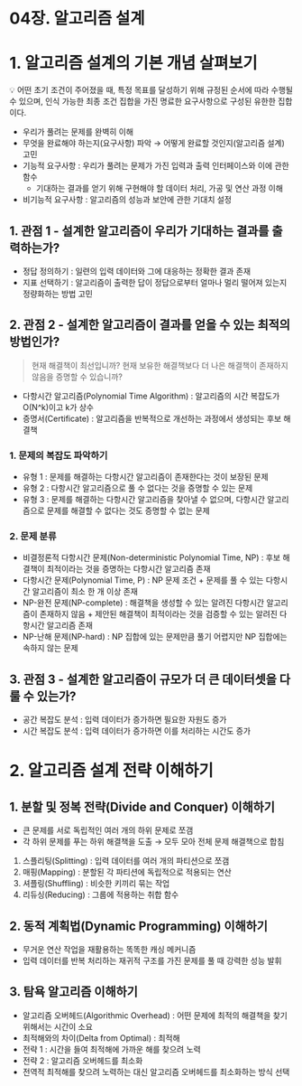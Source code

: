 # 04장. 알고리즘 설계

# 1. 알고리즘 설계의 기본 개념 살펴보기

<aside>
💡 어떤 초기 조건이 주어졌을 때, 특정 목표를 달성하기 위해 규정된 순서에 따라 수행될 수 있으며, 인식 가능한 최종 조건 집합을 가진 명료한 요구사항으로 구성된 유한한 집합이다.

</aside>

- 우리가 풀려는 문제를 완벽히 이해
- 무엇을 완료해야 하는지(요구사항) 파악 → 어떻게 완료할 것인지(알고리즘 설계) 고민
- 기능적 요구사항 : 우리가 풀려는 문제가 가진 입력과 출력 인터페이스와 이에 관한 함수
    - 기대하는 결과를 얻기 위해 구현해야 할 데이터 처리, 가공 및 연산 과정 이해
- 비기능적 요구사항 : 알고리즘의 성능과 보안에 관한 기대치 설정

## 1. 관점 1 - 설계한 알고리즘이 우리가 기대하는 결과를 출력하는가?

- 정답 정의하기 : 일련의 입력 데이터와 그에 대응하는 정확한 결과 존재
- 지표 선택하기 : 알고리즘이 출력한 답이 정답으로부터 얼마나 멀리 떨어져 있는지 정량화하는 방법 고민

## 2. 관점 2 - 설계한 알고리즘이 결과를 얻을 수 있는 최적의 방법인가?

> 현재 해결책이 최선입니까? 현재 보유한 해결책보다 더 나은 해결책이 존재하지 않음을 증명할 수 있습니까?
> 
- 다항시간 알고리즘(Polynomial Time Algorithm) : 알고리즘의 시간 복잡도가 O(N^k)이고 k가 상수
- 증명서(Certificate) : 알고리즘을 반복적으로 개선하는 과정에서 생성되는 후보 해결책

### 1. 문제의 복잡도 파악하기

- 유형 1 : 문제를 해결하는 다항시간 알고리즘이 존재한다는 것이 보장된 문제
- 유형 2 : 다항시간 알고리즘으로 풀 수 없다는 것을 증명할 수 있는 문제
- 유형 3 : 문제를 해결하는 다항시간 알고리즘을 찾아낼 수 없으며, 다항시간 알고리즘으로 문제를 해결할 수 없다는 것도 증명할 수 없는 문제

### 2. 문제 분류

- 비결정론적 다항시간 문제(Non-deterministic Polynomial Time, NP) : 후보 해결책이 최적이라는 것을 증명하는 다항시간 알고리즘 존재
- 다항시간 문제(Polynomial Time, P) : NP 문제 조건 + 문제를 풀 수 있는 다항시간 알고리즘이 최소 한 개 이상 존재
- NP-완전 문제(NP-complete) : 해결책을 생성할 수 있는 알려진 다항시간 알고리즘이 존재하지 않음 + 제안된 해결책이 최적이라는 것을 검증할 수 있는 알려진 다항시간 알고리즘 존재
- NP-난해 문제(NP-hard) : NP 집합에 있는 문제만큼 풀기 어렵지만 NP 집합에는 속하지 않는 문제

## 3. 관점 3 - 설계한 알고리즘이 규모가 더 큰 데이터셋을 다룰 수 있는가?

- 공간 복잡도 분석 : 입력 데이터가 증가하면 필요한 자원도 증가
- 시간 복잡도 분석 : 입력 데이터가 증가하면 이를 처리하는 시간도 증가

# 2. 알고리즘 설계 전략 이해하기

## 1. 분할 및 정복 전략(Divide and Conquer) 이해하기

- 큰 문제를 서로 독립적인 여러 개의 하위 문제로 쪼갬
- 각 하위 문제를 푸는 하위 해결책을 도출 → 모두 모아 전체 문제 해결책으로 합침
1. 스플리팅(Splitting) : 입력 데이터를 여러 개의 파티션으로 쪼갬
2. 매핑(Mapping) : 분할된 각 파티션에 독립적으로 적용되는 연산
3. 셔플링(Shuffling) : 비슷한 키끼리 묶는 작업
4. 리듀싱(Reducing) : 그룹에 적용하는 취합 함수

## 2. 동적 계획법(Dynamic Programming) 이해하기

- 무거운 연산 작업을 재활용하는 똑똑한 캐싱 메커니즘
- 입력 데이터를 반복 처리하는 재귀적 구조를 가진 문제를 풀 때 강력한 성능 발휘

## 3. 탐욕 알고리즘 이해하기

- 알고리즘 오버헤드(Algorithmic Overhead) : 어떤 문제에 최적의 해결책을 찾기 위해서는 시간이 소요
- 최적해와의 차이(Delta from Optimal) : 최적해
- 전략 1 : 시간을 들여 최적해에 가까운 해를 찾으려 노력
- 전략 2 : 알고리즘 오버헤드를 최소화
- 전역적 최적해를 찾으려 노력하는 대신 알고리즘 오버헤드를 최소화하는 방식 선택